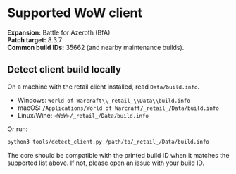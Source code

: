 # Supported WoW client

**Expansion:** Battle for Azeroth (BfA)  
**Patch target:** 8.3.7  
**Common build IDs:** 35662 (and nearby maintenance builds).

## Detect client build locally
On a machine with the retail client installed, read `Data/build.info`.

- Windows: `World of Warcraft\\_retail_\\Data\\build.info`
- macOS: `/Applications/World of Warcraft/_retail_/Data/build.info`
- Linux/Wine: `<WoW>/_retail_/Data/build.info`

Or run:
```bash
python3 tools/detect_client.py /path/to/_retail_/Data/build.info
```
The core should be compatible with the printed build ID when it matches the supported list above. If not, please open an issue with your build ID.
